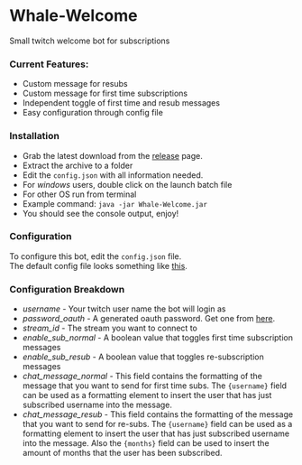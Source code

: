 # Whale-Welcome
Small twitch welcome bot for subscriptions

### Current Features:
* Custom message for resubs
* Custom message for first time subscriptions
* Independent toggle of first time and resub messages
* Easy configuration through config file

### Installation
* Grab the latest download from the [release](https://github.com/goldbattle/Whale-Welcome/releases) page.
* Extract the archive to a folder
* Edit the `config.json` with all information needed.
* For *windows* users, double click on the launch batch file
* For other OS run from terminal
* Example command: `java -jar Whale-Welcome.jar`
* You should see the console output, enjoy!

### Configuration
To configure this bot, edit the `config.json` file.  
The default config file looks something like [this](https://github.com/goldbattle/Whale-Welcome/blob/master/default-config.json).

### Configuration Breakdown
* *username* - Your twitch user name the bot will login as
* *password_oauth* - A generated oauth password. Get one from [here](http://twitchapps.com/tmi/).
* *stream_id* - The stream you want to connect to
* *enable_sub_normal* - A boolean value that toggles first time subscription messages
* *enable_sub_resub* - A boolean value that toggles re-subscription messages
* *chat_message_normal* - This field contains the formatting of the message that you want to send for first time subs. The `{username}` field can be used as a formatting element to insert the user that has just subscribed username into the message.
* *chat_message_resub* - This field contains the formatting of the message that you want to send for re-subs. The `{username}` field can be used as a formatting element to insert the user that has just subscribed username into the message. Also the `{months}` field can be used to insert the amount of months that the user has been subscribed.
